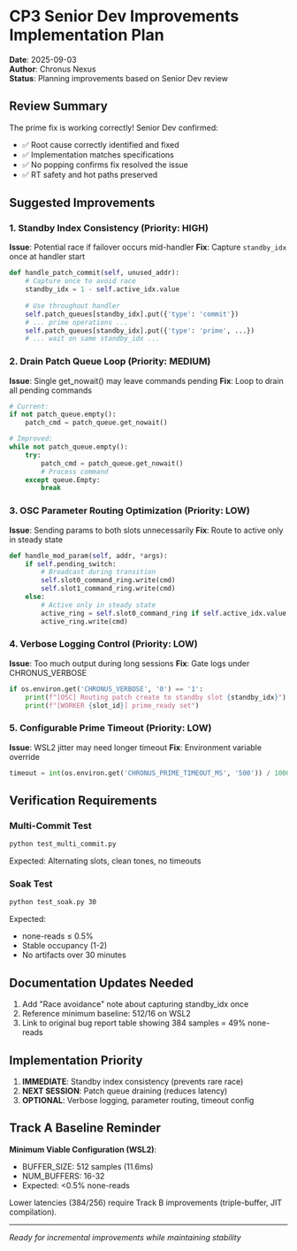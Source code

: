 # CP3 Senior Dev Improvements Implementation Plan

**Date**: 2025-09-03  
**Author**: Chronus Nexus  
**Status**: Planning improvements based on Senior Dev review

## Review Summary
The prime fix is working correctly! Senior Dev confirmed:
- ✅ Root cause correctly identified and fixed
- ✅ Implementation matches specifications
- ✅ No popping confirms fix resolved the issue
- ✅ RT safety and hot paths preserved

## Suggested Improvements

### 1. Standby Index Consistency (Priority: HIGH)
**Issue**: Potential race if failover occurs mid-handler
**Fix**: Capture `standby_idx` once at handler start

```python
def handle_patch_commit(self, unused_addr):
    # Capture once to avoid race
    standby_idx = 1 - self.active_idx.value
    
    # Use throughout handler
    self.patch_queues[standby_idx].put({'type': 'commit'})
    # ... prime operations ...
    self.patch_queues[standby_idx].put({'type': 'prime', ...})
    # ... wait on same standby_idx ...
```

### 2. Drain Patch Queue Loop (Priority: MEDIUM)
**Issue**: Single get_nowait() may leave commands pending
**Fix**: Loop to drain all pending commands

```python
# Current:
if not patch_queue.empty():
    patch_cmd = patch_queue.get_nowait()

# Improved:
while not patch_queue.empty():
    try:
        patch_cmd = patch_queue.get_nowait()
        # Process command
    except queue.Empty:
        break
```

### 3. OSC Parameter Routing Optimization (Priority: LOW)
**Issue**: Sending params to both slots unnecessarily
**Fix**: Route to active only in steady state

```python
def handle_mod_param(self, addr, *args):
    if self.pending_switch:
        # Broadcast during transition
        self.slot0_command_ring.write(cmd)
        self.slot1_command_ring.write(cmd)
    else:
        # Active only in steady state
        active_ring = self.slot0_command_ring if self.active_idx.value == 0 else self.slot1_command_ring
        active_ring.write(cmd)
```

### 4. Verbose Logging Control (Priority: LOW)
**Issue**: Too much output during long sessions
**Fix**: Gate logs under CHRONUS_VERBOSE

```python
if os.environ.get('CHRONUS_VERBOSE', '0') == '1':
    print(f"[OSC] Routing patch create to standby slot {standby_idx}")
    print(f"[WORKER {slot_id}] prime_ready set")
```

### 5. Configurable Prime Timeout (Priority: LOW)
**Issue**: WSL2 jitter may need longer timeout
**Fix**: Environment variable override

```python
timeout = int(os.environ.get('CHRONUS_PRIME_TIMEOUT_MS', '500')) / 1000.0
```

## Verification Requirements

### Multi-Commit Test
```bash
python test_multi_commit.py
```
Expected: Alternating slots, clean tones, no timeouts

### Soak Test
```bash
python test_soak.py 30
```
Expected: 
- none-reads ≤ 0.5%
- Stable occupancy (1-2)
- No artifacts over 30 minutes

## Documentation Updates Needed

1. Add "Race avoidance" note about capturing standby_idx once
2. Reference minimum baseline: 512/16 on WSL2
3. Link to original bug report table showing 384 samples = 49% none-reads

## Implementation Priority

1. **IMMEDIATE**: Standby index consistency (prevents rare race)
2. **NEXT SESSION**: Patch queue draining (reduces latency)
3. **OPTIONAL**: Verbose logging, parameter routing, timeout config

## Track A Baseline Reminder

**Minimum Viable Configuration (WSL2)**:
- BUFFER_SIZE: 512 samples (11.6ms)
- NUM_BUFFERS: 16-32
- Expected: <0.5% none-reads

Lower latencies (384/256) require Track B improvements (triple-buffer, JIT compilation).

---
*Ready for incremental improvements while maintaining stability*